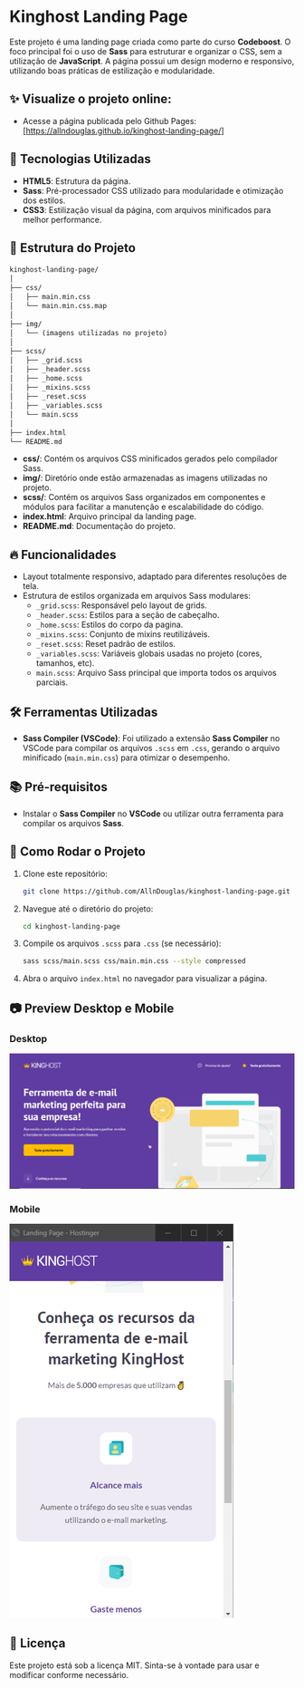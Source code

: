 
# Kinghost Landing Page

Este projeto é uma landing page criada como parte do curso **Codeboost**. O foco principal foi o uso de **Sass** para estruturar e organizar o CSS, sem a utilização de **JavaScript**. A página possui um design moderno e responsivo, utilizando boas práticas de estilização e modularidade.

## ✨  Visualize o projeto online:

* Acesse a página publicada pelo Github Pages: [https://allndouglas.github.io/kinghost-landing-page/]

## 🚀 Tecnologias Utilizadas

- **HTML5**: Estrutura da página.
- **Sass**: Pré-processador CSS utilizado para modularidade e otimização dos estilos.
- **CSS3**: Estilização visual da página, com arquivos minificados para melhor performance.

## 📂 Estrutura do Projeto

```
kinghost-landing-page/
│
├── css/
│   ├── main.min.css
│   └── main.min.css.map
│
├── img/
│   └── (imagens utilizadas no projeto)
│
├── scss/
│   ├── _grid.scss
│   ├── _header.scss
│   ├── _home.scss
│   ├── _mixins.scss
│   ├── _reset.scss
│   ├── _variables.scss
│   └── main.scss
│
├── index.html
└── README.md
```

- **css/**: Contém os arquivos CSS minificados gerados pelo compilador Sass.
- **img/**: Diretório onde estão armazenadas as imagens utilizadas no projeto.
- **scss/**: Contém os arquivos Sass organizados em componentes e módulos para facilitar a manutenção e escalabilidade do código.
- **index.html**: Arquivo principal da landing page.
- **README.md**: Documentação do projeto.

## 🔥 Funcionalidades

- Layout totalmente responsivo, adaptado para diferentes resoluções de tela.
- Estrutura de estilos organizada em arquivos Sass modulares:
  - `_grid.scss`: Responsável pelo layout de grids.
  - `_header.scss`: Estilos para a seção de cabeçalho.
  - `_home.scss`: Estilos do corpo da pagina.
  - `_mixins.scss`: Conjunto de mixins reutilizáveis.
  - `_reset.scss`: Reset padrão de estilos.
  - `_variables.scss`: Variáveis globais usadas no projeto (cores, tamanhos, etc).
  - `main.scss`: Arquivo Sass principal que importa todos os arquivos parciais.

## 🛠️ Ferramentas Utilizadas

- **Sass Compiler (VSCode)**: Foi utilizado a extensão **Sass Compiler** no VSCode para compilar os arquivos `.scss` em `.css`, gerando o arquivo minificado (`main.min.css`) para otimizar o desempenho.

## 📚 Pré-requisitos

- Instalar o **Sass Compiler** no **VSCode** ou utilizar outra ferramenta para compilar os arquivos **Sass**.

## 🚀 Como Rodar o Projeto

1. Clone este repositório:
   ```bash
   git clone https://github.com/AllnDouglas/kinghost-landing-page.git
   ```
2. Navegue até o diretório do projeto:
   ```bash
   cd kinghost-landing-page
   ```
3. Compile os arquivos `.scss` para `.css` (se necessário):
   ```bash
   sass scss/main.scss css/main.min.css --style compressed
   ```
4. Abra o arquivo `index.html` no navegador para visualizar a página.

## 📷 Preview Desktop e Mobile

### Desktop
![Landing Page](https://github.com/AllnDouglas/kinghost-landing-page/blob/main/Kinghost-desktop.png)

### Mobile
![Landing Page](https://github.com/AllnDouglas/kinghost-landing-page/blob/main/kinghost%20-%20responsivo.png)


## 📝 Licença

Este projeto está sob a licença MIT. Sinta-se à vontade para usar e modificar conforme necessário.
